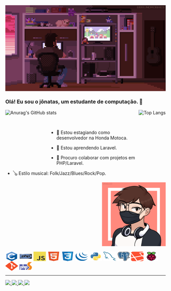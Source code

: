 <div>
    <a href="https://github.com/jonatasmota404"></a>
    <img align="center" src="assets/coding-gif(1).gif" alt="coding-gif">
</div>

### Olá! Eu sou o jônatas, um estudante de computação.  👋

<div align="center">
    <a href="https://github.com/jonatasmota404"></a>
    <img align="left" height="165em" src="https://github-readme-stats.vercel.app/api?username=jonatasmota404&show_icons=true&theme=dracula" alt="Anurag's GitHub stats">
    <img align="right" height="165em" src="https://github-readme-stats.vercel.app/api/top-langs/?username=jonatasmota404&layout=compact&theme=dracula" alt="Top Langs">
</div>
&nbsp;

&nbsp;

- 🔭 Estou estagiando como desenvolvedor na Honda Motoca.
- 🌱 Estou aprendendo Laravel.
- 👯 Procuro colaborar com projetos em PHP/Laravel.
- 🪕 Estilo musical: Folk/Jazz/Blues/Rock/Pop.


  <img height="200" align="right" src="assets/avatar(1).png" alt="avatar">
<div style="display: inline-block"><br>
    <img align="center" height="30" width="40" src="assets/icons/c/c-original.svg" alt="c"/>
    <img align="center" height="30" width="40" src="assets/icons/php/php-original.svg" alt="php"/>
    <img align="center" height="30" width="40" src="assets/icons/javascript/javascript-original.svg" alt="js"/>
    <img align="center" height="30" width="40" src="assets/icons/html5/html5-original.svg" alt="html"/>
    <img align="center" height="30" width="40" src="assets/icons/css3/css3-original.svg" alt="css"/>
    <img align="center" height="30" width="40" src="assets/icons/jquery/jquery-original.svg" alt="jquery"/>
    <img align="center" height="30" width="40" src="assets/icons/python/python-original.svg" alt="python"/>
    <img align="center" height="30" width="40" src="assets/icons/mysql/mysql-original.svg" alt="mysql"/>
    <img align="center" height="30" width="40" src="assets/icons/postgresql/postgresql-original.svg" alt="postgres"/>
    <img align="center" height="30" width="40" src="assets/icons/laravel/laravel-plain.svg" alt="laravel"/>
    <img align="center" height="30" width="40" src="assets/icons/raspberrypi/raspberrypi-original.svg" alt="raspberry"/>
    <img align="center" height="30" width="40" src="assets/icons/git/git-original.svg" alt="git"/>
    <img align="center" height="30" width="40" src="assets/icons/phpstorm/phpstorm-original.svg" alt="phpstorm"/>
</div>
<hr>
<div>
    <a href="https://www.linkedin.com/in/j%C3%B4natas-j%C3%BAnior-731090225/" target="_blank">
        <img src="https://img.shields.io/badge/LinkedIn-0077B5?style=for-the-badge&logo=linkedin&logoColor=white" target="_blank">
    </a>
    <a href="https://www.instagram.com/jnatas15/" target="_blank">
        <img src="https://img.shields.io/badge/Instagram-E4405F?style=for-the-badge&logo=instagram&logoColor=white" target="_blank">
    </a>
    <a href="mailto:jonatasjr.019@gmail.com" target="_blank">
        <img src="https://img.shields.io/badge/Gmail-D14836?style=for-the-badge&logo=gmail&logoColor=white" target="_blank">
    </a>
    <a href="https://medium.com/@jonatasjr.019" target="_blank">
        <img src="https://img.shields.io/badge/Medium-12100E?style=for-the-badge&logo=medium&logoColor=white" target="_blank">
    </a>
</div>

